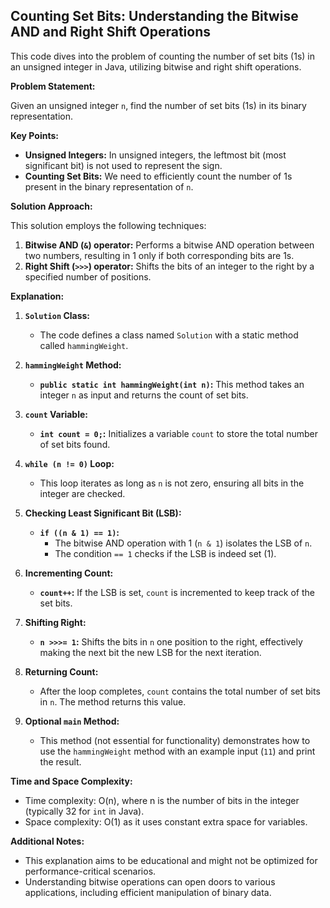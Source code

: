 ## Counting Set Bits: Understanding the Bitwise AND and Right Shift Operations

This code dives into the problem of counting the number of set bits (1s) in an unsigned integer in Java, utilizing bitwise and right shift operations.

**Problem Statement:**

Given an unsigned integer `n`, find the number of set bits (1s) in its binary representation.

**Key Points:**

- **Unsigned Integers:** In unsigned integers, the leftmost bit (most significant bit) is not used to represent the sign.
- **Counting Set Bits:** We need to efficiently count the number of 1s present in the binary representation of `n`.

**Solution Approach:**

This solution employs the following techniques:

1. **Bitwise AND (`&`) operator:** Performs a bitwise AND operation between two numbers, resulting in 1 only if both corresponding bits are 1s.
2. **Right Shift (`>>>`) operator:** Shifts the bits of an integer to the right by a specified number of positions.

**Explanation:**

1. **`Solution` Class:**
   - The code defines a class named `Solution` with a static method called `hammingWeight`.

2. **`hammingWeight` Method:**
   - **`public static int hammingWeight(int n)`:** This method takes an integer `n` as input and returns the count of set bits.

3. **`count` Variable:**
   - **`int count = 0;`:** Initializes a variable `count` to store the total number of set bits found.

4. **`while (n != 0)` Loop:**
   - This loop iterates as long as `n` is not zero, ensuring all bits in the integer are checked.

5. **Checking Least Significant Bit (LSB):**
   - **`if ((n & 1) == 1)`:**
     - The bitwise AND operation with 1 (`n & 1`) isolates the LSB of `n`.
     - The condition `== 1` checks if the LSB is indeed set (1).

6. **Incrementing Count:**
   - **`count++`:** If the LSB is set, `count` is incremented to keep track of the set bits.

7. **Shifting Right:**
   - **`n >>>= 1`:** Shifts the bits in `n` one position to the right, effectively making the next bit the new LSB for the next iteration.

8. **Returning Count:**
   - After the loop completes, `count` contains the total number of set bits in `n`. The method returns this value.

9. **Optional `main` Method:**
   - This method (not essential for functionality) demonstrates how to use the `hammingWeight` method with an example input (`11`) and print the result.

**Time and Space Complexity:**

- Time complexity: O(n), where n is the number of bits in the integer (typically 32 for `int` in Java).
- Space complexity: O(1) as it uses constant extra space for variables.

**Additional Notes:**

- This explanation aims to be educational and might not be optimized for performance-critical scenarios.
- Understanding bitwise operations can open doors to various applications, including efficient manipulation of binary data.


